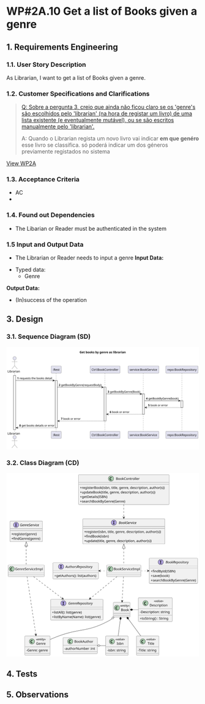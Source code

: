 # WP#2A.10 Get a list of Books given a genre
## 1. Requirements Engineering
### 1.1. User Story Description


As Librarian, I want to get a list of Books given a genre.
### 1.2. Customer Specifications and Clarifications

>[Q: Sobre a pergunta 3, creio que ainda não ficou claro se os 'genre's são escolhidos pelo 'librarian' (na hora de registar um livro) de uma lista existente (e eventualmente mutável), ou se são escritos manualmente pelo 'librarian'.](https://moodle.isep.ipp.pt/mod/forum/discuss.php?d=28911#p36699)
>
>A: Quando o Librarian regista um novo livro vai indicar **em que genéro** esse livro se classifica. só poderá indicar um dos géneros previamente registados no sistema

[View WP2A](../Book.md/)

### 1.3. Acceptance Criteria
- AC
-
### 1.4. Found out Dependencies
- The Libarian or Reader must be authenticated in the system
### 1.5 Input and Output Data
- The Librarian or Reader needs to input a genre
**Input Data:**
* Typed data:
    * Genre

**Output Data:**

* (In)success of the operation

## 3. Design
### 3.1. Sequence Diagram (SD)
![SD](Ph1-10-SD-GetBooksByGenre.svg)
### 3.2. Class Diagram (CD)
![CD](../WP2A-Books-CD.svg)
## 4. Tests
## 5. Observations
